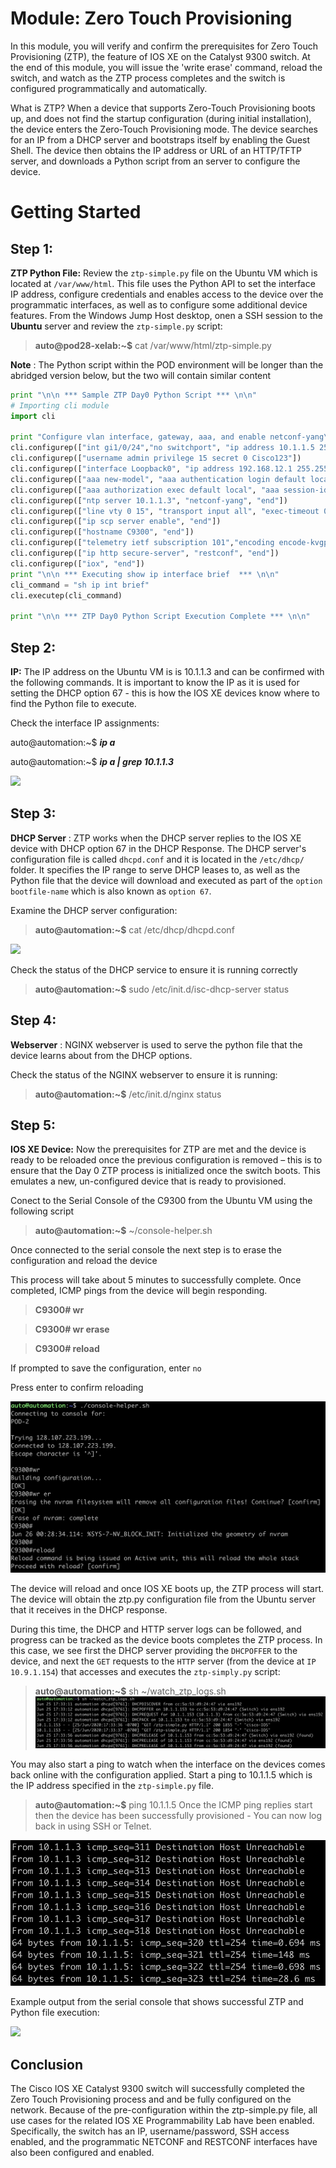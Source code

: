 # Module: Zero Touch Provisioning

In this module, you will verify and confirm the prerequisites for Zero Touch Provisioning (ZTP), the feature of IOS XE on the Catalyst 9300 switch. At the end of this module, you will issue the 'write erase' command, reload the switch, and watch as the ZTP process completes and the switch is configured programmatically and automatically.

What is ZTP? When a device that supports Zero-Touch Provisioning boots up, and does not find the startup configuration (during initial installation), the device enters the Zero-Touch Provisioning mode. The device searches for an IP from a DHCP server and bootstraps itself by enabling the Guest Shell. The device then obtains the IP address or URL of an HTTP/TFTP server, and downloads a Python script from an server to configure the device.

# Getting Started


## Step 1:
**ZTP Python File:** Review the `ztp-simple.py` file on the Ubuntu VM which is located at `/var/www/html`. This file uses the Python API to set the interface IP address, configure credentials and enables access to the device over the programmatic interfaces, as well as to configure some additional device features. From the Windows Jump Host desktop, onen a SSH session to the **Ubuntu** server and review the `ztp-simple.py` script:

> **auto@pod28-xelab:~$** cat /var/www/html/ztp-simple.py

**Note** : The Python script within the POD environment will be longer than the abridged version below, but the two will contain similar content

```Python
print "\n\n *** Sample ZTP Day0 Python Script *** \n\n"
# Importing cli module
import cli

print "Configure vlan interface, gateway, aaa, and enable netconf-yang\n\n"
cli.configurep(["int gi1/0/24","no switchport", "ip address 10.1.1.5 255.255.255.0", "no shut", "end"])
cli.configurep(["username admin privilege 15 secret 0 Cisco123"])
cli.configurep(["interface Loopback0", "ip address 192.168.12.1 255.255.255.0", "end"])
cli.configurep(["aaa new-model", "aaa authentication login default local", "end"])
cli.configurep(["aaa authorization exec default local", "aaa session-id common", "end"])
cli.configurep(["ntp server 10.1.1.3", "netconf-yang", "end"])
cli.configurep(["line vty 0 15", "transport input all", "exec-timeout 0 0", "end"])
cli.configurep(["ip scp server enable", "end"])
cli.configurep(["hostname C9300", "end"])
cli.configurep(["telemetry ietf subscription 101","encoding encode-kvgpb","filter xpath /process-cpu-ios-xe-oper:cpu-usage/cpu-utilization/five-seconds","stream yang-push","update-policy periodic 500","receiver ip address 10.1.1.3 57500 protocol grpc-tcp","end"])
cli.configurep(["ip http secure-server", "restconf", "end"])
cli.configurep(["iox", "end"])
print "\n\n *** Executing show ip interface brief  *** \n\n"
cli_command = "sh ip int brief"
cli.executep(cli_command)

print "\n\n *** ZTP Day0 Python Script Execution Complete *** \n\n"
```

## Step 2:
**IP:** The IP address on the Ubuntu VM is is 10.1.1.3 and can be confirmed with the following commands. It is important to know the IP as it is used for setting the DHCP option 67 - this is how the IOS XE devices know where to find the Python file to execute.

Check the interface IP assignments:

auto@automation:~$ ***ip a***

auto@automation:~$ ***ip a | grep 10.1.1.3***

![](imgs/ip_a.png)


## Step 3:
**DHCP Server** : ZTP works when the DHCP server replies to the IOS XE device with DHCP option 67 in the DHCP Response. The DHCP server's configuration file is called `dhcpd.conf` and it is located in the `/etc/dhcp/` folder. It specifies the IP range to serve DHCP leases to, as well as the Python file that the device will download and executed as part of the `option bootfile-name` which is also known as `option 67`.

Examine the DHCP server configuration:

>**auto@automation:~$** cat /etc/dhcp/dhcpd.conf

![](imgs/cat_dhcpd.png)

Check the status of the DHCP service to ensure it is running correctly

> **auto@automation:~$** sudo /etc/init.d/isc-dhcp-server status


## Step 4:
**Webserver** : NGINX webserver is used to serve the python file that the device learns about from the DHCP options.

Check the status of the NGINX webserver to ensure it is running:

> **auto@automation:~$** /etc/init.d/nginx status


## Step 5:
**IOS XE Device:** Now the prerequisites for ZTP are met and the device is ready to be reloaded once the previous configuration is removed – this is to ensure that the Day 0 ZTP process is initialized once the switch boots. This emulates a new, un-configured device that is ready to provisioned.

Conect to the Serial Console of the C9300 from the Ubuntu VM using the following script
> **auto@automation:~$** ~/console-helper.sh

Once connected to the serial console the next step is to erase the configuration and reload the device

This process will take about 5 minutes to successfully complete. Once completed, ICMP pings from the device will begin responding.

 
> **C9300# wr**

> **C9300# wr erase**

> **C9300# reload**


If prompted to save the configuration, enter `no`

Press enter to confirm reloading

![](imgs/wr_er_reload.png)

The device will reload and once IOS XE boots up, the ZTP process will start. The device will obtain the ztp.py configuration file from the Ubuntu server that it receives in the DHCP response.

During this time, the DHCP and HTTP server logs can be followed, and progress can be tracked as the device boots completes the ZTP process. In this case, we see first the DHCP server providing the `DHCPOFFER` to the device, and next the `GET` requests to the `HTTP` server (from the device at `IP 10.9.1.154`) that accesses and executes the `ztp-simply.py` script:

> **auto@automation:~$** sh ~/watch_ztp_logs.sh
![](imgs/watch_ztp.png)

You may also start a ping to watch when the interface on the devices comes back online with the configuration applied. Start a ping to 10.1.1.5 which is the IP address specified in the `ztp-simple.py` file.

> **auto@automation:~$** ping 10.1.1.5
Once the ICMP ping replies start then the device has been successfully provisioned - You can now log back in using SSH or Telnet.

![](imgs/icmp_returns.png)

Example output from the serial console that shows successful ZTP and Python file execution:

![](imgs/ztp.gif)

## Conclusion
The Cisco IOS XE Catalyst 9300 switch will  successfully completed the Zero Touch Provisioning process and and be fully configured on the network. Because of the pre-configuration within the ztp-simple.py file, all use cases for the related IOS XE Programmability Lab have been enabled. Specifically, the switch has an IP, username/password, SSH access enabled, and the programmatic NETCONF and RESTCONF interfaces have also been configured and enabled.